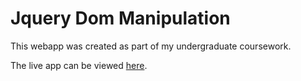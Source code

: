 # Jquery Dom Manipulation

This webapp was created as part of my undergraduate coursework. 

The live app can be viewed <a href="http://eamonnmcgonigle.com/dom-family-tree/" target="_blank">here</a>.

